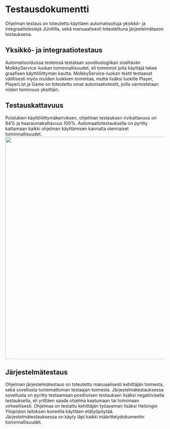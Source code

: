# Testausdokumentti
Ohjelman testaus on toteutettu käyttäen automatisoituja yksikkö- ja integraatiotestejä JUnitilla, sekä manuaalisesti toteutettuna järjestelmätason testauksena. 

## Yksikkö- ja integraatiotestaus
Automatisoiduissa testeissä testataan sovelluslogiikan sisältävän MolkkyService-luokan toiminnallisuudet, eli toiminnot joita käyttäjä tekee graafisen käyttöliittymän kautta.
MolkkyService-luokan testit testaavat välillisesti myös muiden luokkien toimintaa, mutta lisäksi luokille Player, PlayerList ja Game on toteutettu omat automaatiotestit, joilla varmistetaan niiden toimivuus yksittäin.

## Testauskattavuus

Poislukien käyttöliittymäkerroksen, ohjelman testauksen rivikattavuus on 84% ja haaraumakattavuus 100%. Automaatiotestauksella on pyritty kattamaan kaikki ohjelman käyttämisen kannalta olennaiset toiminnallisuudet.
<img src="https://github.com/palovpet/ot-harjoitustyo/blob/master/dokumentaatio/kuvat/testauskattavuus.png" width="700">

## Järjestelmätestaus
Ohjelman järjestelmätestaus on toteutettu manuaalisesti kehittäjän toimesta, sekä sovellusta tuntemattoman testaajan toimesta. 
Järjestelmätestauksessa sovellusta on pyritty testaamaan positiivisen testauksen lisäksi negatiivisella testauksella, eli yrittäen saada ohjelma kaatumaan tai toimimaan virheellisesti. 
Ohjelmaa on testattu kehittäjän työaseman lisäksi Helsingin Yliopiston laitoksen koneella käyttäen etätyöpöytää. Järjestelmätestauksessa on käyty läpi kaikki määrittelydokumentin toiminnallisuudet.
